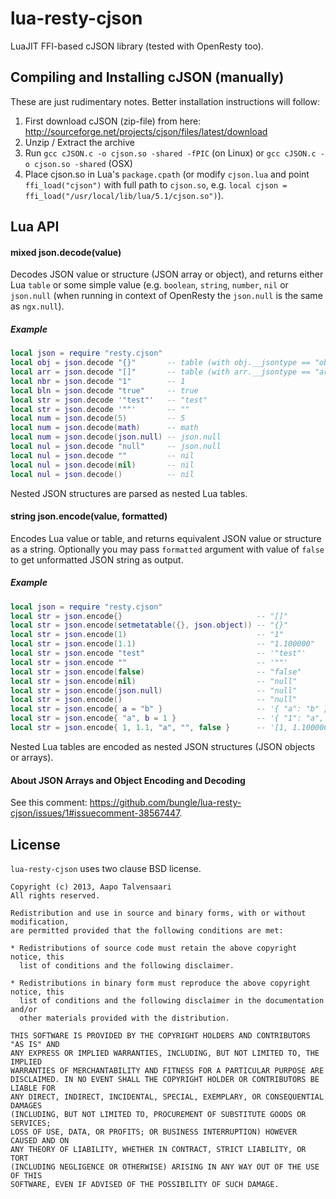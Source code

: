 # lua-resty-cjson

LuaJIT FFI-based cJSON library (tested with OpenResty too).

## Compiling and Installing cJSON (manually)

These are just rudimentary notes. Better installation instructions will follow:

1. First download cJSON (zip-file) from here: http://sourceforge.net/projects/cjson/files/latest/download
2. Unzip / Extract the archive
3. Run `gcc cJSON.c -o cjson.so -shared -fPIC` (on Linux) or `gcc cJSON.c -o cjson.so -shared` (OSX)
4. Place cjson.so in Lua's `package.cpath` (or modify `cjson.lua` and point `ffi_load("cjson")` with full path to `cjson.so`, e.g. `local cjson = ffi_load("/usr/local/lib/lua/5.1/cjson.so")`).


## Lua API
#### mixed json.decode(value)

Decodes JSON value or structure (JSON array or object), and returns either Lua `table` or some simple value (e.g. `boolean`, `string`, `number`, `nil` or `json.null` (when running in context of OpenResty the `json.null` is the same as `ngx.null`).

##### Example

```lua
local json = require "resty.cjson"
local obj = json.decode "{}"       -- table (with obj.__jsontype == "object")
local arr = json.decode "[]"       -- table (with arr.__jsontype == "array")
local nbr = json.decode "1"        -- 1
local bln = json.decode "true"     -- true
local str = json.decode '"test"'   -- "test"
local str = json.decode '""'       -- ""
local num = json.decode(5)         -- 5
local num = json.decode(math)      -- math
local num = json.decode(json.null) -- json.null
local nul = json.decode "null"     -- json.null
local nul = json.decode ""         -- nil
local nul = json.decode(nil)       -- nil
local nul = json.decode()          -- nil

```

Nested JSON structures are parsed as nested Lua tables.

#### string json.encode(value, formatted)

Encodes Lua value or table, and returns equivalent JSON value or structure as a string. Optionally you may pass `formatted` argument with value of `false` to get unformatted JSON string as output.

##### Example

```lua
local json = require "resty.cjson"
local str = json.encode{}                              -- "[]"
local str = json.encode(setmetatable({}, json.object)) -- "{}"
local str = json.encode(1)                             -- "1"
local str = json.encode(1.1)                           -- "1.100000"
local str = json.encode "test"                         -- '"test"'
local str = json.encode ""                             -- '""'
local str = json.encode(false)                         -- "false"
local str = json.encode(nil)                           -- "null"
local str = json.encode(json.null)                     -- "null"
local str = json.encode()                              -- "null"
local str = json.encode{ a = "b" }                     -- '{ "a": "b" }'
local str = json.encode{ "a", b = 1 }                  -- '{ "1": "a", "b": 1 }'
local str = json.encode{ 1, 1.1, "a", "", false }      -- '[1, 1.100000, "a", "", false]' 
```

Nested Lua tables are encoded as nested JSON structures (JSON objects or arrays).

#### About JSON Arrays and Object Encoding and Decoding

See this comment: https://github.com/bungle/lua-resty-cjson/issues/1#issuecomment-38567447.

## License

`lua-resty-cjson` uses two clause BSD license.

```
Copyright (c) 2013, Aapo Talvensaari
All rights reserved.

Redistribution and use in source and binary forms, with or without modification,
are permitted provided that the following conditions are met:

* Redistributions of source code must retain the above copyright notice, this
  list of conditions and the following disclaimer.

* Redistributions in binary form must reproduce the above copyright notice, this
  list of conditions and the following disclaimer in the documentation and/or
  other materials provided with the distribution.

THIS SOFTWARE IS PROVIDED BY THE COPYRIGHT HOLDERS AND CONTRIBUTORS "AS IS" AND
ANY EXPRESS OR IMPLIED WARRANTIES, INCLUDING, BUT NOT LIMITED TO, THE IMPLIED
WARRANTIES OF MERCHANTABILITY AND FITNESS FOR A PARTICULAR PURPOSE ARE
DISCLAIMED. IN NO EVENT SHALL THE COPYRIGHT HOLDER OR CONTRIBUTORS BE LIABLE FOR
ANY DIRECT, INDIRECT, INCIDENTAL, SPECIAL, EXEMPLARY, OR CONSEQUENTIAL DAMAGES
(INCLUDING, BUT NOT LIMITED TO, PROCUREMENT OF SUBSTITUTE GOODS OR SERVICES;
LOSS OF USE, DATA, OR PROFITS; OR BUSINESS INTERRUPTION) HOWEVER CAUSED AND ON
ANY THEORY OF LIABILITY, WHETHER IN CONTRACT, STRICT LIABILITY, OR TORT
(INCLUDING NEGLIGENCE OR OTHERWISE) ARISING IN ANY WAY OUT OF THE USE OF THIS
SOFTWARE, EVEN IF ADVISED OF THE POSSIBILITY OF SUCH DAMAGE.
```

